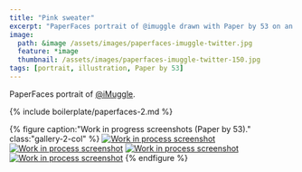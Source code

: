 ```yaml
---
title: "Pink sweater"
excerpt: "PaperFaces portrait of @imuggle drawn with Paper by 53 on an iPad."
image: 
  path: &image /assets/images/paperfaces-imuggle-twitter.jpg 
  feature: *image
  thumbnail: /assets/images/paperfaces-imuggle-twitter-150.jpg
tags: [portrait, illustration, Paper by 53]
---
```


PaperFaces portrait of [@iMuggle](https://twitter.com/iMuggle).

{% include boilerplate/paperfaces-2.md %}

{% figure caption:"Work in progress screenshots (Paper by 53)." class:"gallery-2-col" %}
[![Work in process screenshot](/assets/images/paperfaces-imuggle-process-1-600.jpg)](/assets/images/paperfaces-imuggle-process-1-lg.jpg)
[![Work in process screenshot](/assets/images/paperfaces-imuggle-process-2-600.jpg)](/assets/images/paperfaces-imuggle-process-2-lg.jpg)
[![Work in process screenshot](/assets/images/paperfaces-imuggle-process-3-600.jpg)](/assets/images/paperfaces-imuggle-process-3-lg.jpg)
[![Work in process screenshot](/assets/images/paperfaces-imuggle-process-4-600.jpg)](/assets/images/paperfaces-imuggle-process-4-lg.jpg)
{% endfigure %}

